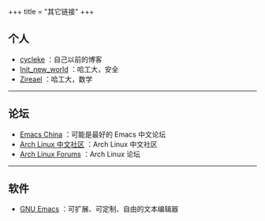 +++
title = "其它链接"
+++

## 个人

- [cycleke](https://www.cnblogs.com/cycleke/)
  ：自己以前的博客
- [Init_new_world](https://blog.init-new-world.com/)
  ：哈工大，安全
- [Zireael](http://blog.zireaels.com/)
  ：哈工大，数学

---

## 论坛

- [Emacs China](https://emacs-china.org/)
  ：可能是最好的 Emacs 中文论坛
- [Arch Linux 中文社区](https://bbs.archlinuxcn.org)
  ：Arch Linux 中文社区
- [Arch Linux Forums](https://bbs.archlinux.org/)
  ：Arch Linux 论坛

---

## 软件

- [GNU Emacs](https://www.gnu.org/software/emacs/)
  ：可扩展、可定制、自由的文本编辑器
